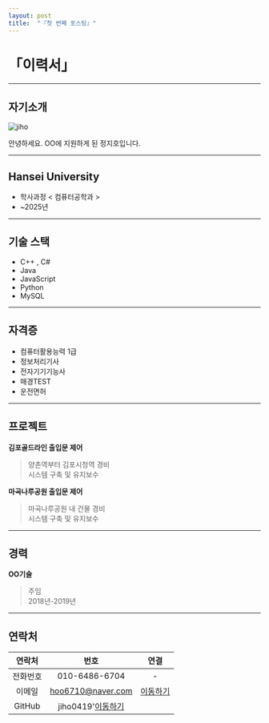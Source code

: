```yaml
---
layout: post
title:  "『첫 번째 포스팅』"
---
```

# 「이력서」
<!-- Heading -->
<!-- Bullet list -->
<!-- Text attrivutes -->
<!-- Image -->
<!-- Link -->
<!-- Code -->
<!-- Click list -->
***




## 자기소개
![jiho](https://user-images.githubusercontent.com/127321491/226171178-bde24ccf-96aa-4eea-bc0f-1da226b0e7e1.jpg)

안녕하세요. OO에 지원하게 된 정지호입니다. 




***




## Hansei University
- 학사과정  <  컴퓨터공학과  >
- ~2025년




***




## 기술 스택
* C++ , C#
* Java
* JavaScript
* Python
* MySQL




***




## 자격증
* 컴퓨터활용능력 1급
* 정보처리기사
* 전자기기기능사
* 매경TEST
* 운전면허



***




## 프로젝트
**김포골드라인 출입문 제어**
> 양촌역부터 김포시청역 경비       
> 시스템 구축 및 유지보수      

**마곡나루공원 출입문 제어**
> 마곡나루공원 내 건물 경비     
> 시스템 구축 및 유지보수     



***





## 경력
**OO기술**
> 주임      
> 2018년-2019년




***




## 연락처

|연락처|번호|연결|
|:---:|:---:|:---:|
|전화번호|010-6486-6704|  -  |
|이메일|hoo6710@naver.com|[이동하기](https://www.naver.com/)|
|GitHub|jiho0419'[이동하기](https://jiho0419.github.io/)|
